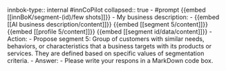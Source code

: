 innbok-type:: internal
#innCoPilot
collapsed:: true
	- #prompt {{embed [[innBoK/segment-(id)/few shots]]}}
		- My business description:
		- {{embed [[AI business description/content]]}} {{embed [[segment 5/content]]}} {{embed [[profile 5/content]]}} {{embed [[segment id/data/content]]}}
		- Action:
		- Propose segment 5: Group of customers with similar needs, behaviors, or characteristics that a business targets with its products or services. They are defined based on specific values of segmentation criteria.
		- Answer:
		- Please write your respons in a MarkDown code box.


